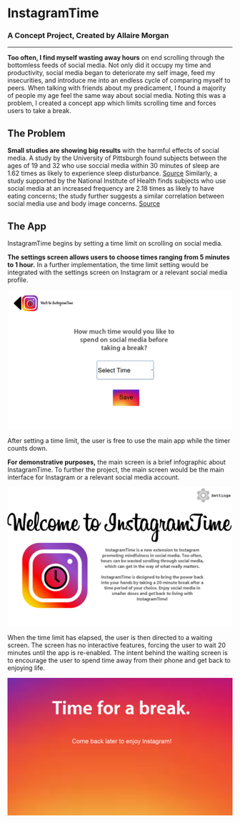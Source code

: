 # InstagramTime

### A Concept Project, Created by Allaire Morgan

-------------------------------------------------------------------------------------------------------------------------------------------

**Too often, I find myself wasting away hours** on end scrolling through the bottomless feeds of social media. Not only did it occupy my time and productivity, social media began to deteriorate my self image, feed my insecurities, and introduce me into an endless cycle of comparing myself to peers. When talking with friends about my predicament, I found a majority of people my age feel the same way about social media. Noting this was a problem, I created a concept app which limits scrolling time and forces users to take a break.

## The Problem

**Small studies are showing big results** with the harmful effects of social media. A study by the University of Pittsburgh found subjects between the ages of 19 and 32 who use soccial media within 30 minutes of sleep are 1.62 times as likely to experience sleep disturbance. [Source](https://academic.oup.com/sleep/article/40/9/zsx113/3926043) Similarly, a study supported by the National Institute of Health finds subjects who use social media at an increased frequency are 2.18 times as likely to have eating concerns; the study further suggests a similar correlation between social media use and body image concerns. [Source](https://www.ncbi.nlm.nih.gov/pmc/articles/PMC5003636/)

## The App

InstagramTime begins by setting a time limit on scrolling on social media.

**The settings screen allows users to choose times ranging from 5 minutes to 1 hour.** In a further implementation, the time limit setting would be integrated with the settings screen on Instagram or a relevant social media profile.

![Image](Graphics/SettingScreen.png)

After setting a time limit, the user is free to use the main app while the timer counts down.

**For demonstrative purposes,** the main screen is a brief infographic about InstagramTime. To further the project, the main screen would be the main interface for Instagram or a relevant social media account.

![Image](Graphics/WelcomePage.png)

When the time limit has elapsed, the user is then directed to a waiting screen. The screen has no interactive features, forcing the user to wait 20 minutes until the app is re-enabled. The intent behind the waiting screen is to encourage the user to spend time away from their phone and get back to enjoying life.

![Image](Graphics/BreakScreen.png)
